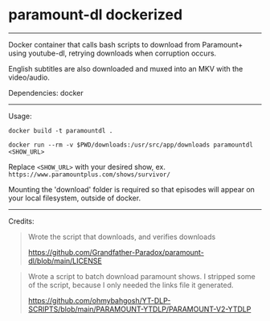 # paramount-dl dockerized

---

Docker container that calls bash scripts to download from Paramount+ using youtube-dl, retrying downloads when corruption occurs.

English subtitles are also downloaded and muxed into an MKV with the video/audio.

Dependencies: docker

---

Usage:

`docker build -t paramountdl .`

`docker run --rm -v $PWD/downloads:/usr/src/app/downloads paramountdl <SHOW_URL>`


Replace `<SHOW_URL>` with your desired show, ex. `https://www.paramountplus.com/shows/survivor/`

Mounting the 'download' folder is required so that episodes will appear on your local filesystem, outside of docker.

---

Credits:

> Wrote the script that downloads, and verifies downloads
>
> https://github.com/Grandfather-Paradox/paramount-dl/blob/main/LICENSE

> Wrote a script to batch download paramount shows. I stripped some of the script,
> because I only needed the links file it generated.
> 
> https://github.com/ohmybahgosh/YT-DLP-SCRIPTS/blob/main/PARAMOUNT-YTDLP/PARAMOUNT-V2-YTDLP